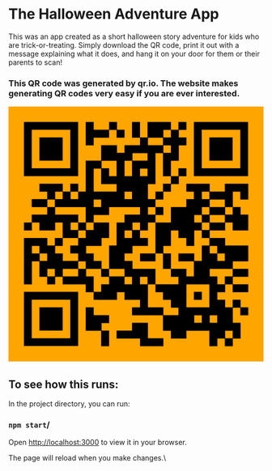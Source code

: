 # The Halloween Adventure App

This was an app created as a short halloween story adventure for kids who are trick-or-treating. Simply download the QR code, print it out with a message explaining what it does, and hang it on your door for them or their parents to scan!

### This QR code was generated by qr.io. The website makes generating QR codes very easy if you are ever interested.

![QR code](/src/images/halloweenadventureQRcode.png "QR code")

## To see how this runs:
In the project directory, you can run:

### `npm start`/
Open [http://localhost:3000](http://localhost:3000) to view it in your browser.

The page will reload when you make changes.\

